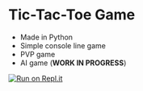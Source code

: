 # Tic-Tac-Toe Game
- Made in Python
- Simple console line game
- PVP game
- AI game (**WORK IN PROGRESS**)

[![Run on Repl.it](https://repl.it/badge/github/@camilleb03/tictactoe)](https://repl.it/@camilleb03/tictactoe)
